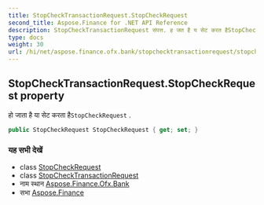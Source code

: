 ```yaml
---
title: StopCheckTransactionRequest.StopCheckRequest
second_title: Aspose.Finance for .NET API Reference
description: StopCheckTransactionRequest संपत्त. ह जत है य सेट करत हैStopCheckRequest .
type: docs
weight: 30
url: /hi/net/aspose.finance.ofx.bank/stopchecktransactionrequest/stopcheckrequest/
---
```

## StopCheckTransactionRequest.StopCheckRequest property

हो जाता है या सेट करता है`StopCheckRequest` .

```csharp
public StopCheckRequest StopCheckRequest { get; set; }
```

### यह सभी देखें

* class [StopCheckRequest](../../stopcheckrequest/)
* class [StopCheckTransactionRequest](../)
* नाम स्थान [Aspose.Finance.Ofx.Bank](../../stopchecktransactionrequest/)
* सभा [Aspose.Finance](../../../)


